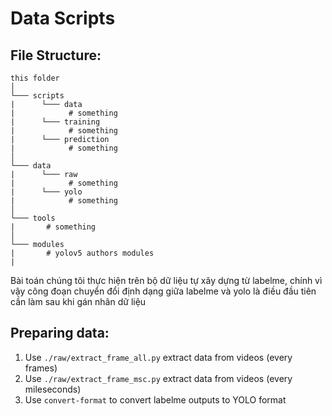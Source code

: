# Data Scripts

## File Structure:
```
this folder
│   
└─── scripts
|      └─── data
|            # something
|      └─── training
|            # something
|      └─── prediction
|            # something
│   
└─── data
|      └─── raw
|            # something
|      └─── yolo
|            # something
│   
└─── tools
|       # something
│   
└─── modules
|       # yolov5 authors modules
|          
```
Bài toán chúng tôi thực hiện trên bộ dữ liệu tự xây dựng từ labelme, chính vì vậy
công đoạn chuyển đổi định dạng giữa labelme và yolo  là điều đầu tiên cần làm sau khi gán 
nhãn dữ liệu
## Preparing data:
1. Use ```./raw/extract_frame_all.py``` extract data from videos (every frames)
2. Use ```./raw/extract_frame_msc.py``` extract data from videos (every mileseconds)
3. Use ```convert-format``` to convert labelme outputs to YOLO format
